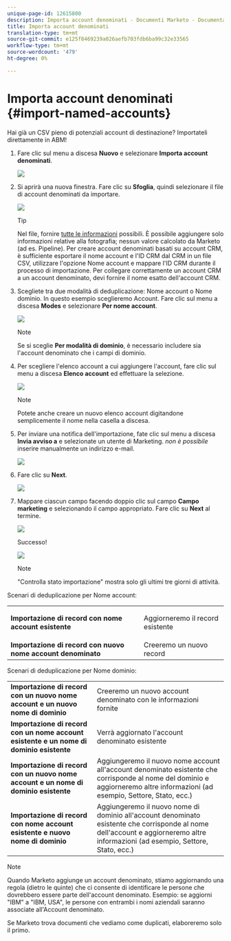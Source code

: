 ```yaml
---
unique-page-id: 12615800
description: Importa account denominati - Documenti Marketo - Documentazione prodotto
title: Importa account denominati
translation-type: tm+mt
source-git-commit: e125f8469239a026aefb703fdb6ba99c32e33565
workflow-type: tm+mt
source-wordcount: '479'
ht-degree: 0%

---
```



# Importa account denominati {#import-named-accounts}

Hai già un CSV pieno di potenziali account di destinazione? Importateli direttamente in ABM!

1. Fare clic sul menu a discesa **Nuovo** e selezionare **Importa account denominati**.

   ![](assets/inaone.png)

1. Si aprirà una nuova finestra. Fare clic su **Sfoglia**, quindi selezionare il file di account denominati da importare.

   ![](assets/inatwo.png)

   >[!TIP]
   >
   >Nel file, fornire [tutte le informazioni](/help/marketo/product-docs/account-based-marketing/target/named-accounts/named-account-overview.md#named-account-attributes) possibili. È possibile aggiungere solo informazioni relative alla fotografia; nessun valore calcolato da Marketo (ad es. Pipeline). Per creare account denominati basati su account CRM, è sufficiente esportare il nome account e l&#39;ID CRM dal CRM in un file CSV, utilizzare l&#39;opzione Nome account e mappare l&#39;ID CRM durante il processo di importazione. Per collegare correttamente un account CRM a un account denominato, devi fornire il nome esatto dell&#39;account CRM.

1. Scegliete tra due modalità di deduplicazione: Nome account o Nome dominio. In questo esempio sceglieremo Account. Fare clic sul menu a discesa **Modes** e selezionare **Per nome account**.

   ![](assets/inathree.png)

   >[!NOTE]
   >
   >Se si sceglie **Per modalità di dominio**, è necessario includere sia l&#39;account denominato che i campi di dominio.

1. Per scegliere l&#39;elenco account a cui aggiungere l&#39;account, fare clic sul menu a discesa **Elenco account** ed effettuare la selezione.

   ![](assets/inafour.png)

   >[!NOTE]
   >
   >Potete anche creare un nuovo elenco account digitandone semplicemente il nome nella casella a discesa.

1. Per inviare una notifica dell&#39;importazione, fate clic sul menu a discesa **Invia avviso a** e selezionate un utente di Marketing. _non è possibile_ inserire manualmente un indirizzo e-mail.

   ![](assets/inafive-2.png)

1. Fare clic su **Next**.

   ![](assets/inasix-2.png)

1. Mappare ciascun campo facendo doppio clic sul campo **Campo marketing** e selezionando il campo appropriato. Fare clic su **Next** al termine.

   ![](assets/inaseven.png)

   Successo!

   ![](assets/inanine.png)

   >[!NOTE]
   >
   >&quot;Controlla stato importazione&quot; mostra solo gli ultimi tre giorni di attività.

Scenari di deduplicazione per Nome account:

<table> 
 <tbody> 
  <tr> 
   <td><strong>Importazione di record con nome account esistente</strong></td> 
   <td><p>Aggiorneremo il record esistente</p></td> 
  </tr> 
  <tr> 
   <td><strong>Importazione di record con nuovo nome account denominato</strong></td> 
   <td>Creeremo un nuovo record</td> 
  </tr> 
 </tbody> 
</table>

Scenari di deduplicazione per Nome dominio:

<table> 
 <tbody> 
  <tr> 
   <td><strong>Importazione di record con un nuovo nome account e un nuovo nome di dominio</strong></td> 
   <td>Creeremo un nuovo account denominato con le informazioni fornite</td> 
  </tr> 
  <tr> 
   <td><strong>Importazione di record con un nome account esistente e un nome di dominio esistente</strong></td> 
   <td>Verrà aggiornato l'account denominato esistente</td> 
  </tr> 
   <tr> 
   <td><strong>Importazione di record con un nuovo nome account e un nome di dominio esistente</strong></td> 
   <td>Aggiungeremo il nuovo nome account all'account denominato esistente che corrisponde al nome del dominio e aggiorneremo altre informazioni (ad esempio, Settore, Stato, ecc.)</td> 
  </tr> 
  <tr> 
   <td><strong>Importazione di record con nome account esistente e nuovo nome di dominio</strong></td> 
   <td>Aggiungeremo il nuovo nome di dominio all'account denominato esistente che corrisponde al nome dell'account e aggiorneremo altre informazioni (ad esempio, Settore, Stato, ecc.)</td> 
  </tr> 
 </tbody> 
</table>

>[!NOTE]
>
>Quando Marketo aggiunge un account denominato, stiamo aggiornando una regola (dietro le quinte) che ci consente di identificare le persone che dovrebbero essere parte dell&#39;account denominato. Esempio: se aggiorni &quot;IBM&quot; a &quot;IBM, USA&quot;, le persone con entrambi i nomi aziendali saranno associate all&#39;Account denominato.

Se Marketo trova documenti che vediamo come duplicati, elaboreremo solo il primo.
